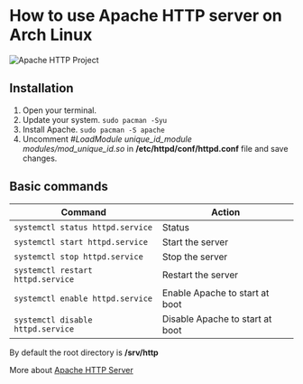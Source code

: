 # How to use Apache HTTP server on Arch Linux


![Apache HTTP Project](https://httpd.apache.org/images/httpd_logo_wide_new.png)



## Installation 
1. Open your terminal.
2. Update your system. `sudo pacman -Syu`
3. Install Apache. `sudo pacman -S apache`
4. Uncomment *#LoadModule unique_id_module modules/mod_unique_id.so* in  **/etc/httpd/conf/httpd.conf** file and save changes.

## Basic commands
Command | Action
-|-
`systemctl status httpd.service` | Status
 `systemctl start httpd.service`| Start the server
 `systemctl stop httpd.service` | Stop the server 
`systemctl restart httpd.service`| Restart the server
`systemctl enable httpd.service` | Enable Apache to start at boot
`systemctl disable httpd.service` | Disable Apache to start at boot



By default the root directory is **/srv/http**

More about [Apache HTTP Server](https://wiki.archlinux.org/index.php/Apache_HTTP_Server)
